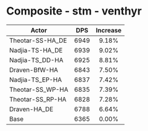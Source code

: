 # Composite - stm - venthyr
| Actor | DPS | Increase |
|---|:---:|:---:|
|Theotar-SS-HA_DE|6949|9.18%|
|Nadjia-TS-HA_DE|6939|9.02%|
|Nadjia-TS_DD-HA|6925|8.81%|
|Draven-BfW-HA|6843|7.50%|
|Nadjia-TS_EP-HA|6837|7.42%|
|Theotar-SS_WP-HA|6835|7.39%|
|Theotar-SS_RP-HA|6828|7.28%|
|Draven-HA_DE|6788|6.64%|
|Base|6365|0.00%|
